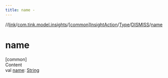 ```yaml
---
title: name -
---
```

//[link](../../../../index.md)/[com.tink.model.insights](../../../index.md)/[[common]InsightAction](../../index.md)/[Type](../index.md)/[DISMISS](index.md)/[name](name.md)



# name  
[common]  
Content  
val [name](name.md): [String](https://kotlinlang.org/api/latest/jvm/stdlib/kotlin/-string/index.html)  



